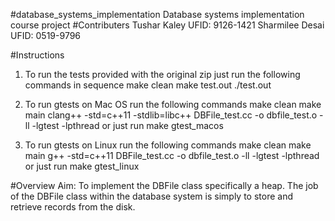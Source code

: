 #database_systems_implementation
Database systems implementation course project
#Contributers
Tushar Kaley UFID: 9126-1421
Sharmilee Desai UFID: 0519-9796

#Instructions
1. To run the tests provided with the original zip just run the following commands in sequence 
make clean
make test.out
./test.out
2. To run gtests on Mac OS run the following commands
make clean
make main
clang++ -std=c++11 -stdlib=libc++ DBFile_test.cc -o  dbfile_test.o -ll -lgtest -lpthread
or 
just run make gtest_macos


3. To run gtests on Linux run the following commands
make clean
make main
g++ -std=c++11 DBFile_test.cc -o  dbfile_test.o -ll -lgtest -lpthread
or
just run make gtest_linux

#Overview
Aim: To implement the DBFile class specifically a heap. 
The job of the DBFile class within the database system is simply to store and retrieve records from the disk.
